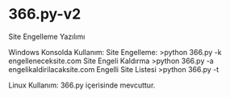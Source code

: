 # 366.py-v2
Site Engelleme Yazılımı

Windows Konsolda Kullanım:
Site Engelleme: >python 366.py -k engelleneceksite.com
Site Engeli Kaldırma >python 366.py -a engelikaldirilacaksite.com
Engelli Site Listesi >python 366.py -t

Linux Kullanım:
366.py içerisinde mevcuttur.

